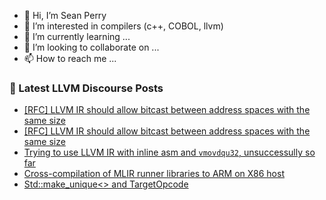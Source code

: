 - 👋 Hi, I’m Sean Perry
- 👀 I’m interested in compilers (c++, COBOL, llvm)
- 🌱 I’m currently learning ...
- 💞️ I’m looking to collaborate on ...
- 📫 How to reach me ...

<!---
s66perry/s66perry is a ✨ special ✨ repository because its `README.md` (this file) appears on your GitHub profile.
You can click the Preview link to take a look at your changes.
--->
### 📕 Latest LLVM Discourse Posts

<!-- DISCOURSE-LLVM:START -->
- [[RFC] LLVM IR should allow bitcast between address spaces with the same size](https://llvm.discourse.group/t/rfc-llvm-ir-should-allow-bitcast-between-address-spaces-with-the-same-size/5759/14)
- [[RFC] LLVM IR should allow bitcast between address spaces with the same size](https://llvm.discourse.group/t/rfc-llvm-ir-should-allow-bitcast-between-address-spaces-with-the-same-size/5759/13)
- [Trying to use LLVM IR with inline asm and `vmovdqu32`, unsuccessully so far](https://llvm.discourse.group/t/trying-to-use-llvm-ir-with-inline-asm-and-vmovdqu32-unsuccessully-so-far/5934/5)
- [Cross-compilation of MLIR runner libraries to ARM on X86 host](https://llvm.discourse.group/t/cross-compilation-of-mlir-runner-libraries-to-arm-on-x86-host/5939/1)
- [Std::make_unique&lt;&gt; and TargetOpcode](https://llvm.discourse.group/t/std-make-unique-and-targetopcode/5883/2)
<!-- DISCOURSE-LLVM:END -->
